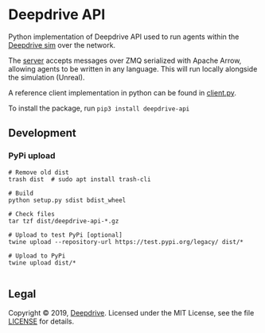 Deepdrive API
=============

Python implementation of Deepdrive API used to run agents within the
 [Deepdrive sim](https://github.com/deepdrive/deepdrive-sim) over the network.

The [server](deepdrive_api/server.py) accepts messages over ZMQ serialized with 
Apache Arrow, allowing agents to be written in any language. 
This will run locally alongside the simulation (Unreal).


A reference client implementation in python can be found in 
[client.py](deepdrive_api/client.py).

To install the package, run `pip3 install deepdrive-api`


## Development

### PyPi upload

```
# Remove old dist
trash dist  # sudo apt install trash-cli

# Build
python setup.py sdist bdist_wheel

# Check files
tar tzf dist/deepdrive-api-*.gz

# Upload to test PyPi [optional]
twine upload --repository-url https://test.pypi.org/legacy/ dist/*

# Upload to PyPi
twine upload dist/*


```

## Legal

Copyright &copy; 2019, [Deepdrive](https://deepdrive.io/). 
Licensed under the MIT License, see the file [LICENSE](https://github.com/deepdrive/deepdrive-ci/blob/master/LICENSE) for details.
